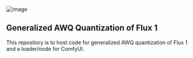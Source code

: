 ![image](./examples/workflow1.png)

## Generalized AWQ Quantization of Flux 1 

This repository is to host code for generalized AWQ quantization of Flux 1 and a loader/node for ComfyUI.
